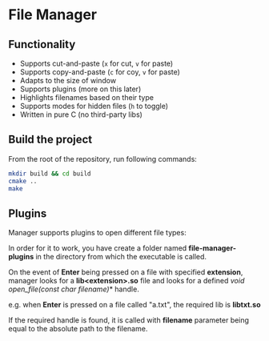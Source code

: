 # File Manager

## Functionality

- Supports cut-and-paste (`x` for cut, `v` for paste)
- Supports copy-and-paste (`c` for coy, `v` for paste)
- Adapts to the size of window
- Supports plugins (more on this later)
- Highlights filenames based on their type
- Supports modes for hidden files (`h` to toggle)
- Written in pure C (no third-party libs)

## Build the project

From the root of the repository, run following commands:

```bash
mkdir build && cd build
cmake ..
make
```

## Plugins

Manager supports plugins to open different file types:

In order for it to work, you have create a folder named **file-manager-plugins** in the directory from which the executable is called.

On the event of **Enter** being pressed on a file with specified **extension**, manager looks for a **lib\<extension\>.so** file and looks for a defined **void open_file(const char* filename)** handle.

e.g. when **Enter** is pressed on a file called "a.txt", the required lib is **libtxt.so**

If the required handle is found, it is called with **filename** parameter being equal to the absolute path to the filename.


